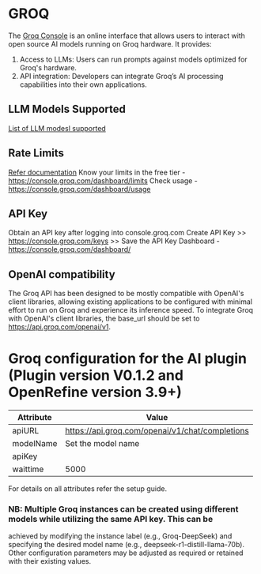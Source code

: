 # GROQ
The [Groq Console](console.groq.com) is an online interface that allows users to interact with open source AI models
running on Groq hardware. It provides:
1. Access to LLMs: Users can run prompts against models optimized for Groq's hardware.
2. API integration: Developers can integrate Groq’s AI processing capabilities into their own applications.

## LLM Models Supported
[List of LLM modesl supported](https://console.groq.com/docs/models)

## Rate Limits
[Refer documentation](https://console.groq.com/docs/rate-limits)
Know your limits in the free tier - https://console.groq.com/dashboard/limits
Check usage - https://console.groq.com/dashboard/usage

## API Key
Obtain an API key after logging into console.groq.com
Create API Key >> https://console.groq.com/keys >> Save the API Key
Dashboard - https://console.groq.com/dashboard/

## OpenAI compatibility
The Groq API has been designed to be mostly compatible with OpenAI's client libraries, allowing existing applications to be configured with minimal effort to run on Groq and experience its inference speed.
To integrate Groq with OpenAI's client libraries, the base_url should be set to https://api.groq.com/openai/v1.

# Groq configuration for the AI plugin (Plugin version V0.1.2 and OpenRefine version 3.9+)

| Attribute  | Value |
|-------------|------------|
 | apiURL |  https://api.groq.com/openai/v1/chat/completions | 
 | modelName | Set the model name |
 | apiKey | <apiKey> |
 | waittime | 5000 | 

For details on all attributes refer the setup guide.

### NB: Multiple Groq instances can be created using different models while utilizing the same API key. This can be
achieved by modifying the instance label (e.g., Groq-DeepSeek) and specifying the desired model name (e.g.,
deepseek-r1-distill-llama-70b). Other configuration parameters may be adjusted as required or retained with their existing values.

